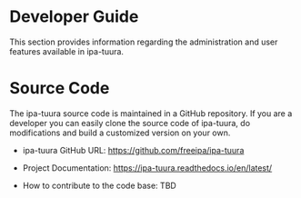 # Developer Guide

This section provides information regarding the administration and user features
available in ipa-tuura.

# Source Code

The ipa-tuura source code is maintained in a GitHub repository. If you are a developer
you can easily clone the source code of ipa-tuura, do modifications and build a customized
version on your own.

- ipa-tuura GitHub URL: https://github.com/freeipa/ipa-tuura

- Project Documentation: https://ipa-tuura.readthedocs.io/en/latest/

- How to contribute to the code base: TBD


